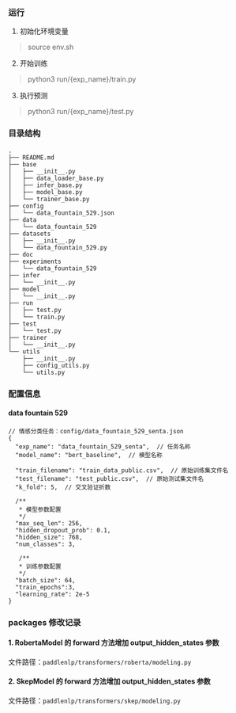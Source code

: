 ### 运行

1. 初始化环境变量

> source env.sh

2. 开始训练

> python3 run/{exp_name}/train.py

3. 执行预测

> python3 run/{exp_name}/test.py

### 目录结构

```
.
├── README.md
├── base
│   ├── __init__.py
│   ├── data_loader_base.py
│   ├── infer_base.py
│   ├── model_base.py
│   └── trainer_base.py
├── config
│   └── data_fountain_529.json
├── data
│   └── data_fountain_529
├── datasets
│   ├── __init__.py
│   └── data_fountain_529.py
├── doc
├── experiments
│   └── data_fountain_529
├── infer
│   └── __init__.py
├── model
│   └── __init__.py
├── run
│   ├── test.py
│   └── train.py
├── test
│   └── test.py
├── trainer
│   └── __init__.py
└── utils
    ├── __init__.py
    ├── config_utils.py
    └── utils.py
```

### 配置信息
#### data fountain 529

```
// 情感分类任务：config/data_fountain_529_senta.json
{
  "exp_name": "data_fountain_529_senta",  // 任务名称
  "model_name": "bert_baseline",  // 模型名称
  
  "train_filename": "train_data_public.csv",  // 原始训练集文件名
  "test_filename": "test_public.csv",  // 原始测试集文件名
  "k_fold": 5,  // 交叉验证折数
  
  /**
   * 模型参数配置
   */
  "max_seq_len": 256,
  "hidden_dropout_prob": 0.1,
  "hidden_size": 768,
  "num_classes": 3,
  
   /**
   * 训练参数配置
   */
  "batch_size": 64,
  "train_epochs":3,
  "learning_rate": 2e-5
}
```

### packages 修改记录

#### 1. RobertaModel 的 forward 方法增加 output_hidden_states 参数

文件路径：`paddlenlp/transformers/roberta/modeling.py`

#### 2. SkepModel 的 forward 方法增加 output_hidden_states 参数

文件路径：`paddlenlp/transformers/skep/modeling.py`